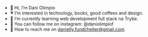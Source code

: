- 👋 Hi, I’m Dani Olimpio
- 💗 I’m interested in technology, books, good coffees and design.
- 🌱 I’m currently learning web development full stack na Trybe.  
- 📸 You can follow me on instagram: @daniolimpiof
- 💌 How to reach me on danielly.fundcheller@gmail.com.

<!---
daniolimpiof/daniolimpiof is a ✨ special ✨ repository because its `README.md` (this file) appears on your GitHub profile.
You can click the Preview link to take a look at your changes.
--->
